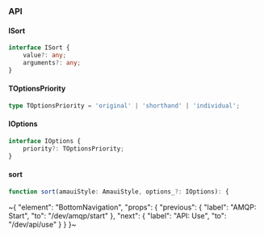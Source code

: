 

### API

#### ISort

```ts
interface ISort {
    value?: any;
    arguments?: any;
}
```

#### TOptionsPriority

```ts
type TOptionsPriority = 'original' | 'shorthand' | 'individual';
```

#### IOptions

```ts
interface IOptions {
    priority?: TOptionsPriority;
}
```

#### sort

```ts
function sort(amauiStyle: AmauiStyle, options_?: IOptions): {
```

~{
  "element": "BottomNavigation",
  "props": {
    "previous": {
      "label": "AMQP: Start",
      "to": "/dev/amqp/start"
    },
    "next": {
      "label": "API: Use",
      "to": "/dev/api/use"
    }
  }
}~
